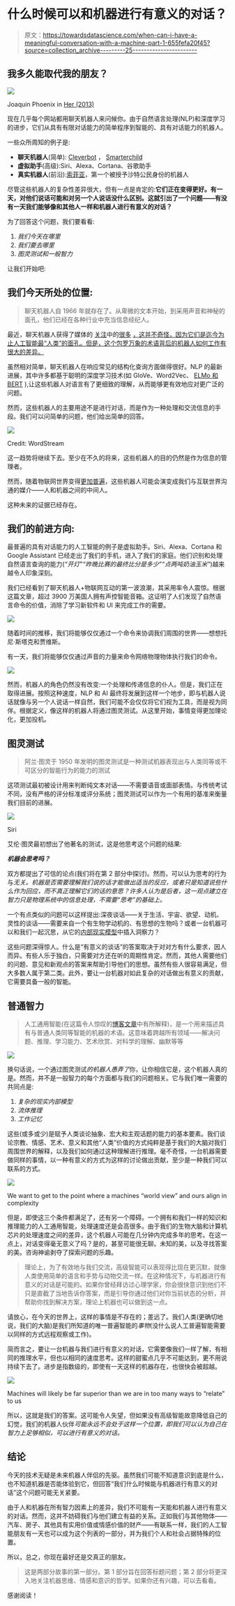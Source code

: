 # 什么时候可以和机器进行有意义的对话？

> 原文：<https://towardsdatascience.com/when-can-i-have-a-meaningful-conversation-with-a-machine-part-1-655fefa20f45?source=collection_archive---------25----------------------->

## 我多久能取代我的朋友？

![](img/43782fec31c8bfe26da24734ca40f713.png)

Joaquin Phoenix in [Her (2013)](https://www.imdb.com/title/tt1798709/)

现在几乎每个网站都用聊天机器人来问候你。由于自然语言处理(NLP)和深度学习的进步，它们从具有有限对话能力的简单程序到智能的、具有对话能力的机器人。

一些众所周知的例子是:

*   **聊天机器人**(简单): [Cleverbot](https://www.cleverbot.com/) ， [Smarterchild](https://en.wikipedia.org/wiki/SmarterChild)
*   **虚拟助手**(高级):Siri、Alexa、Cortana、谷歌助手
*   **真实机器人**(前沿):[索菲亚](https://www.youtube.com/watch?v=lCFQkB-KLsE)，第一个被授予沙特公民身份的机器人

尽管这些机器人的复杂性差异很大，但有一点是肯定的:**它们正在变得更好。有一天，对他们说话可能和对另一个人说话没什么区别。这就引出了一个问题——有没有一天我们能够像和其他人一样和机器人进行有意义的对话？**

为了回答这个问题，我们要看看:

1.  *我们今天在哪里*
2.  *我们要去哪里*
3.  *图灵测试和一般智力*

让我们开始吧:

## 我们今天所处的位置:

> 聊天机器人自 1966 年就存在了。从卑微的文本开始，到采用声音和神秘的面孔，他们已经在各种行业中充当信息经纪人。

最近，聊天机器人获得了媒体的 [关注](https://www.theguardian.com/technology/2016/sep/18/chatbots-talk-town-interact-humans-technology-silicon-valley)中的[很多](https://www.hubspot.com/stories/chatbot-marketing-future) [，这并不奇怪，因为它们是迄今为止人工智能最“人类”的面孔。但是，这个包罗万象的术语背后的机器人如何工作有很大的差异。](https://chatbotsmagazine.com/)

虽然相对简单，聊天机器人在响应常见的结构化查询方面做得很好。NLP 的最新进展，其中许多都基于聪明的深度学习技术(如 GloVe、Word2Vec、 [ELMo 和 BERT](http://jalammar.github.io/illustrated-bert/) ),让这些机器人对语言有了更细致的理解，从而能够更有效地应对更广泛的问题。

然而，这些机器人的主要用途不是进行对话，而是作为一种处理和交流信息的手段。我们可以问简单的问题，他们给出简单的回答。

![](img/237dafedf590b60a2e42ba887c3e4160.png)

Credit: WordStream

这一趋势将继续下去。至少在不久的将来，这些机器人的目的仍然是作为信息的管理者。

然而，随着物联网世界变得[更加普遍](/iot-machine-learning-is-going-to-change-the-world-7c4e0cd7ac32)，这些机器人可能会演变成我们与互联世界沟通的媒介——人和机器之间的中间人。

这种未来的证据已经存在。

## 我们的前进方向:

最普遍的具有对话能力的人工智能的例子是虚拟助手。Siri、Alexa、Cortana 和 Google Assistant 已经走出了我们的手机，进入了我们的家庭。他们识别和处理自然语言查询的能力(*“开灯”“昨晚比赛的最终比分是多少”“点两吨奶油玉米”*)越来越令人印象深刻。

我们已经看到了聊天机器人+物联网互动的第一波浪潮，其采用率令人震惊。根据这篇文章，超过 3900 万美国人拥有声控智能音箱。这证明了人们发现了自然语言命令的价值，消除了学习新软件和 UI 来完成工作的需要。

![](img/9bf499d09e87b8df80d2f6a9d5ab2e78.png)

随着时间的推移，我们将能够仅仅通过一个命令来协调我们周围的世界——想想托尼·斯塔克和贾维斯。

有一天，我们将能够仅仅通过声音的力量来命令网络物理物体执行我们的命令。

![](img/8b4c1869088b4cd48d2e4153c76822b5.png)

然而，机器人的角色仍然没有改变:一个处理和传递信息的仆人。但是，我们正在取得进展。按照这种速度，NLP 和 AI 最终将发展到这样一个地步，即与机器人说话就像与另一个人说话一样自然，我们可能不会仅仅将它们视为工具，而是视为同伴。根据定义，像这样的机器人将通过图灵测试。从这里开始，事情变得更加理论化，更加投机。

## 图灵测试

> 阿兰·图灵于 1950 年发明的图灵测试是一种测试机器表现出与人类同等或不可区分的智能行为的能力的测试

这项测试最初被设计用来判断纯文本对话——不需要语音或面部表情。与传统考试不同，没有严格的评分标准或评分系统；图灵测试可以作为一个有用的基准来衡量我们目前的进展。

![](img/f8d89f081c74bada56f8de5f4d16a225.png)

Siri

艾伦·图灵最初想出了他著名的测试，这是他思考这个问题的结果:

***机器会思考吗？***

双方都提出了可信的论点(我们将在第 2 部分中探讨)。然而，可以认为思考的行为与*无关。机器是否需要理解我们说的话才能做出适当的反应，或者只是知道说些什么作为回应，而不真正理解它们的话的意思？许多人认为是后者，这一观点建立在智力只是物理系统中的信息处理，不需要“思考”的基础上。*

一个有点类似的问题可以这样提出:深夜谈话——关于生活、宇宙、欲望、动机、灵性的谈话——需要来自一个有生物学动机的、有思想的生物吗？或者一台机器可以和我们一起沉思，从它的[内部现实模型](http://www.deewhock.com/essays/internal-model-of-reality)中插入洞察力？

这些问题深得惊人。什么是“有意义的谈话”的答案取决于对对方有什么要求，因人而异。有些人乐于独白，只需要对方还在听的周期性肯定。然而，其他人需要他们的问题、意见和新观点的答案来帮助引导他们的思想。虽然有些人很容易满足，但大多数人属于第二类。此外，要让一台机器对如此复杂的对话做出有意义的贡献，它需要具备一般的智能。

## 普通智力

> 人工通用智能(在这篇令人惊叹的[博客文章](https://waitbutwhy.com/2015/01/artificial-intelligence-revolution-1.html)中有所解释)，是一个用来描述具有与普通人类同等智能的机器的术语。这意味着跨越所有领域——解决问题、推理、学习能力、艺术欣赏、对科学的理解、幽默等等

![](img/18c6569a9c2f34b4056a46b7c41ad0bb.png)

换句话说，一个通过图灵测试*的机器人愚弄了*你，让你相信它是，这个机器人真的是。然而，并不是一般智力的每个方面都与我们的问题相关。它与我们唯一需要的共同点是:

1.  *复杂的现实内部模型*
2.  *流体推理*
3.  *工作记忆*

这些(或多或少)是赋予人类谈论抽象、宏大和主观话题的能力的基本要素。我们谈论宗教、情感、艺术、意义和其他“人类”价值的方式纯粹是基于我们的大脑对我们周围世界的解释，以及我们如何通过这种理解进行推理。毫不奇怪，一台机器需要做同样的事情，以一种有意义的方式为这样的讨论做出贡献，至少是一种我们可以联系的方式。

![](img/15ae18232105c7165768aa02bf013a78.png)

We want to get to the point where a machines “world view” and ours align in complexity

但是，即使这三个条件都满足了，还有另一个障碍。一个拥有和我们一样的知识和推理能力的人工通用智能，处理速度还是会高很多。由于我们的生物大脑和计算机芯片的处理速度之间的差异，这个机器人可能在几分钟内完成多年的思考。在这一点上，对话变得毫无意义了吗？是的，甚至可能很无聊。未知的美，以及寻找答案的美。咨询神谕剥夺了探索问题的乐趣。

> 理论上，为了有效地与我们交流，高级智能可以表现得比现在更沉默，就像人类使用简单的语言和手势与动物交流一样。在这种情况下，与机器进行有意义的对话是可能的。如果你曾经拜访过心理学家，你会很快意识到他们不只是直截了当地告诉你答案，而是引导你通过他们对你当前状态的分析，并帮助你找到解决方案，理论上机器也可以做到这一点。

请放心，在今天的世界上，这样的事情是不存在的；差远了。我们人类(更确切地说，我们的大脑)是我们所知道的唯一普遍智能的*事物*(没什么说人工普遍智能需要以同样的方式远程观察或工作)。

简而言之，要让一台机器与我们进行有意义的对话，它需要像我们一样了解，有相同的推理水平，但也以相同的速度思考。这样的甜蜜点几乎不可能达到，更不用说持续下去了。进步是指数级的，即使有一天这样的机器存在，也很快会被超越。

![](img/602cdac6645d1080ef95eddb0fc1e72b.png)

Machines will likely be far superior than we are in too many ways to “relate” to us

所以，这就是我们的答案。这可能令人失望，但如果没有高级智能故意降低自己的幻觉，我们的机器人伙伴*可能永远不会处于这样一个位置，即我们可以认为自己在智力上足够相似，可以进行有意义的对话。*

## 结论

今天的技术无疑是未来机器人伴侣的先驱。虽然我们可能不知道意识到底是什么，也不知道机器是否能体验到它，但回答“我们什么时候能与机器进行有意义的对话”这个问题可能无关紧要。

由于人和机器在所有智力因素上的差异，我们不可能有一天能和机器人进行有意义的对话。然而，这并不妨碍我们与他们建立有益的关系。正如我们与其他物体——汽车、房子、其他具有实用价值或情感价值的财产——有联系一样，我们的人工智能朋友有一天也可以成为这个列表的一部分，并为我们个人和社会占据特殊的位置。

所以，总之，你现在最好还是交真正的朋友。

> 这是两部分故事的第一部分。第 1 部分旨在回答标题问题；第 2 部分将更深入地关注机器思维、情感和意识的哲学。如果你还有兴趣，可以去看看。

感谢阅读！